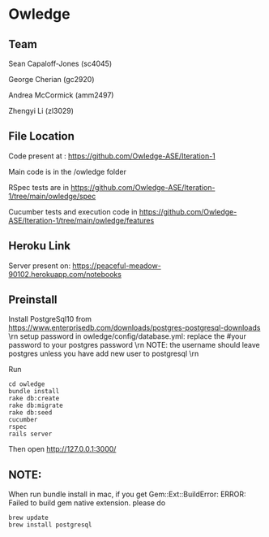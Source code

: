 # Owledge

## Team
Sean Capaloff-Jones (sc4045)

George Cherian (gc2920)

Andrea McCormick (amm2497)

Zhengyi Li (zl3029)

## File Location

Code present at : https://github.com/Owledge-ASE/Iteration-1

Main code is in the /owledge folder

RSpec tests are in https://github.com/Owledge-ASE/Iteration-1/tree/main/owledge/spec

Cucumber tests and execution code in https://github.com/Owledge-ASE/Iteration-1/tree/main/owledge/features

## Heroku Link

Server present on: https://peaceful-meadow-90102.herokuapp.com/notebooks

## Preinstall


Install PostgreSql10 from https://www.enterprisedb.com/downloads/postgres-postgresql-downloads \rn
setup password in owledge/config/database.yml: replace the #your password to your postgres password \rn
NOTE: the username should leave postgres unless you have add new user to postgresql \rn


Run
```
cd owledge
bundle install 
rake db:create 
rake db:migrate
rake db:seed
cucumber
rspec
rails server

```
Then open http://127.0.0.1:3000/


## NOTE:
When run bundle install in mac, if you get 
Gem::Ext::BuildError: ERROR: Failed to build gem native extension.
please do 
```
brew update 
brew install postgresql

```
